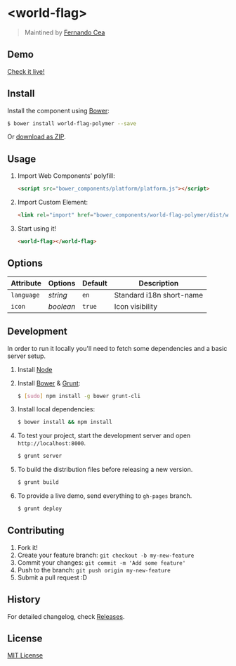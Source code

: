 # &lt;world-flag&gt;

> Maintined by [Fernando Cea](http://github.com/krosti)


## Demo

[Check it live!](http://webcomponents.github.io/world-flag-polymer)

## Install

Install the component using [Bower](http://bower.io/):

```sh
$ bower install world-flag-polymer --save
```

Or [download as ZIP](https://github.com/webcomponents/world-flag-polymer/archive/master.zip).

## Usage

1. Import Web Components' polyfill:

    ```html
    <script src="bower_components/platform/platform.js"></script>
    ```

2. Import Custom Element:

    ```html
    <link rel="import" href="bower_components/world-flag-polymer/dist/world-flag.html">
    ```

3. Start using it!

    ```html
    <world-flag></world-flag>
    ```

## Options

Attribute  | Options                   | Default             | Description
---        | ---                       | ---                 | ---
`language`      | *string*                  | `en`             | Standard i18n short-name
`icon`      | *boolean*                  | `true`             | Icon visibility

## Development

In order to run it locally you'll need to fetch some dependencies and a basic server setup.

1. Install [Node](http://nodejs.org/)

2. Install [Bower](http://bower.io/) & [Grunt](http://gruntjs.com/):

    ```sh
    $ [sudo] npm install -g bower grunt-cli
    ```

3. Install local dependencies:

    ```sh
    $ bower install && npm install
    ```

4. To test your project, start the development server and open `http://localhost:8000`.

    ```sh
    $ grunt server
    ```

5. To build the distribution files before releasing a new version.

    ```sh
    $ grunt build
    ```

6. To provide a live demo, send everything to `gh-pages` branch.

    ```sh
    $ grunt deploy
    ```

## Contributing

1. Fork it!
2. Create your feature branch: `git checkout -b my-new-feature`
3. Commit your changes: `git commit -m 'Add some feature'`
4. Push to the branch: `git push origin my-new-feature`
5. Submit a pull request :D

## History

For detailed changelog, check [Releases](https://github.com/webcomponents/world-flag-polymer/releases).

## License

[MIT License](http://webcomponentsorg.mit-license.org/)
